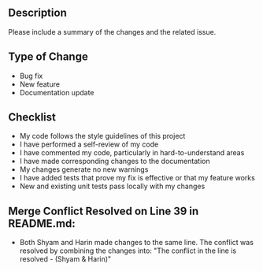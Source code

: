 ## Description
Please include a summary of the changes and the related issue.
## Type of Change
- Bug fix
- New feature
- Documentation update


## Checklist
- My code follows the style guidelines of this project
- I have performed a self-review of my code
- I have commented my code, particularly in hard-to-understand areas
- I have made corresponding changes to the documentation
- My changes generate no new warnings
- I have added tests that prove my fix is effective or that my feature works
- New and existing unit tests pass locally with my changes
  

## Merge Conflict Resolved on Line 39 in README.md:
- Both Shyam and Harin made changes to the same line. The conflict was resolved by combining the changes into:
"The conflict in the line is resolved - (Shyam & Harin)"
